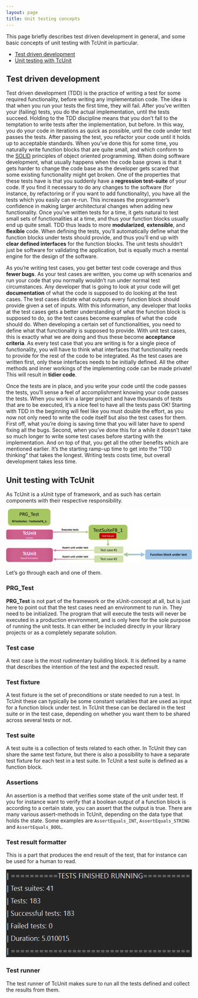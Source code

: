 ```yaml
---
layout: page
title: Unit testing concepts
---
```


This page briefly describes test driven development in general, and some basic concepts of unit testing with TcUnit in particular.

- [Test driven development](#test-driven-development)
- [Unit testing with TcUnit](#unit-testing-with-tcunit)

## Test driven development
Test driven development (TDD) is the practice of writing a test for some required functionality, before writing any implementation code.
The idea is that when you run your tests the first time, they will fail.
After you’ve written your (failing) tests, you do the actual implementation, until the tests succeed.
Holding to the TDD discipline means that you don’t fall to the temptation to write tests after the implementation, but before.
In this way, you do your code in iterations as quick as possible, until the code under test passes the tests.
After passing the test, you refactor your code until it holds up to acceptable standards.
When you’ve done this for some time, you naturally write function blocks that are quite small, and which conform to the [SOLID](https://en.wikipedia.org/wiki/SOLID) principles of object oriented programming.
When doing software development, what usually happens when the code base grows is that it gets harder to change the code base as the developer gets scared that some existing functionality might get broken.
One of the properties that these tests have is that you suddenly have a **regression test-suite** of your code.
If you find it necessary to do any changes to the software (for instance, by refactoring or if you want to add functionality), you have all the tests which you easily can re-run.
This increases the programmer’s confidence in making larger architectural changes when adding new functionality.
Once you’ve written tests for a time, it gets natural to test small sets of functionalities at a time, and thus your function blocks usually end up quite small.
TDD thus leads to more **modularized**, **extensible**, and **flexible** code. When defining the tests, you’ll automatically define what the function blocks under tests should provide, and thus you’ll end up with **clear defined interfaces** for the function blocks.
The unit tests shouldn’t just be software for validating the application, but is equally much a mental engine for the design of the software.

As you’re writing test cases, you get better test code coverage and thus **fewer bugs**.
As your test cases are written, you come up with scenarios and run your code that you normally wouldn’t run under normal test circumstances.
Any developer that is going to look at your code will get **documentation** of what the code is supposed to do looking at the test cases.
The test cases dictate what outputs every function block should provide given a set of inputs.
With this information, any developer that looks at the test cases gets a better understanding of what the function block is supposed to do, so the test cases become examples of what the code should do.
When developing a certain set of functionalities, you need to define what that functionality is supposed to provide.
With unit test cases, this is exactly what we are doing and thus these become **acceptance criteria**.
As every test case that you are writing is for a single piece of functionality, you will have to think what interfaces that functionality needs to provide for the rest of the code to be integrated.
As the test cases are written first, only these interfaces needs to be initially defined.
All the other methods and inner workings of the implementing code can be made private!
This will result in **tidier code**.

Once the tests are in place, and you write your code until the code passes the tests, you’ll sense a feel of accomplishment knowing your code passes the tests.
When you work in a larger project and have thousands of tests that are to be executed, it’s a nice feel to have all the tests pass OK!
Starting with TDD in the beginning will feel like you must double the effort, as you now not only need to write the code itself but also the test cases for them.
First off, what you’re doing is saving time that you will later have to spend fixing all the bugs.
Second, when you’ve done this for a while it doesn’t take so much longer to write some test cases before starting with the implementation.
And on top of that, you get all the other benefits which are mentioned earlier.
It’s the starting ramp-up time to get into the “TDD thinking” that takes the longest.
Writing tests costs time, but overall development takes less time.

## Unit testing with TcUnit
As TcUnit is a xUnit type of framework, and as such has certain components with their respective responsibility.

![TcUnit blocks](img/tcunit-block-explanations.png)

Let’s go through each and one of them.

### PRG_Test
**PRG_Test** is not part of the framework or the xUnit-concept at all, but is just here to point out that the test cases need an environment to run in.
They need to be initialized.
The program that will execute the tests will never be executed in a production environment, and is only here for the sole purpose of running the unit tests.
It can either be included directly in your library projects or as a completely separate solution.

### Test case
A test case is the most rudimentary building block.
It is defined by a name that describes the intention of the test and the expected result.

### Test fixture
A test fixture is the set of preconditions or state needed to run a test.
In TcUnit these can typically be some constant variables that are used as input for a function block under test.
In TcUnit these can be declared in the test suite or in the test case, depending on whether you want them to be shared across several tests or not.

### Test suite
A test suite is a collection of tests related to each other.
In TcUnit they can share the same test fixture, but there is also a possibility to have a separate test fixture for each test in a test suite.
In TcUnit a test suite is defined as a function block.

### Assertions
An assertion is a method that verifies some state of the unit under test.
If you for instance want to verify that a boolean output of a function block is according to a certain state, you can assert that the output is true.
There are many various assert-methods in TcUnit, depending on the data type that holds the state.
Some examples are `AssertEquals_INT`, `AssertEquals_STRING` and `AssertEquals_BOOL`.

### Test result formatter
This is a part that produces the end result of the test, that for instance can be used for a human to read.

![Test results](img/test-results.png)

### Test runner
The test runner of TcUnit makes sure to run all the tests defined and collect the results from them.